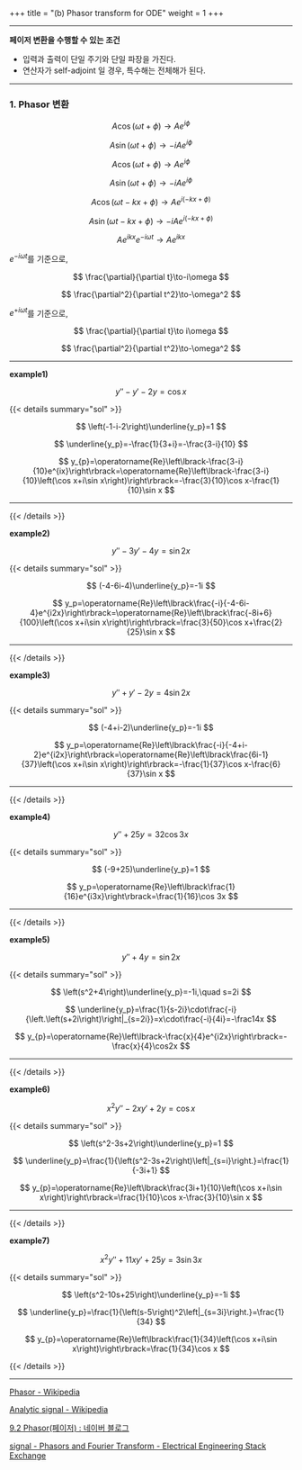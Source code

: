 +++
title = "(b) Phasor transform for ODE"
weight = 1
+++

---

**페이저 변환을 수행할 수 있는 조건**

- 입력과 출력이 단일 주기와 단일 파장을 가진다.
- 연산자가 self-adjoint 일 경우, 특수해는 전체해가 된다.

---

### 1. Phasor 변환

$$
A\cos\left(\omega t+\phi\right) \to Ae^{i\phi}
$$

$$
A\sin\left(\omega t+\phi\right)\to-iAe^{i\phi}
$$

$$
A\cos\left(\omega t+\phi\right) \to Ae^{i\phi}
$$

$$
A\sin\left(\omega t+\phi\right)\to-iAe^{i\phi}
$$

$$
A\cos\left(\omega t-kx+\phi\right)\to Ae^{i\left(-kx+\phi\right)}
$$

$$
A\sin\left(\omega t-kx+\phi\right)\to-iAe^{i\left(-kx+\phi\right)}
$$

$$
Ae^{ikx}e^{-i\omega t}\to Ae^{ikx}
$$

$e^{-i\omega t}$를 기준으로,

$$
\frac{\partial}{\partial t}\to-i\omega
$$

$$
\frac{\partial^2}{\partial t^2}\to-\omega^2
$$

$e^{+i\omega t}$를 기준으로,

$$
\frac{\partial}{\partial t}\to i\omega
$$

$$
\frac{\partial^2}{\partial t^2}\to-\omega^2
$$

---

**example1)**

$$
y''-y'-2y=\cos x
$$

{{< details summary="sol" >}}

$$
\left(-1-i-2\right)\underline{y_p}=1
$$

$$
\underline{y_p}=-\frac{1}{3+i}=-\frac{3-i}{10}
$$

$$
y_{p}=\operatorname{Re}\left\lbrack-\frac{3-i}{10}e^{ix}\right\rbrack=\operatorname{Re}\left\lbrack-\frac{3-i}{10}\left(\cos x+i\sin x\right)\right\rbrack=-\frac{3}{10}\cos x-\frac{1}{10}\sin x
$$

<hr>

{{< /details >}}


**example2)**

$$
y''-3y'-4y=\sin 2x
$$

{{< details summary="sol" >}}

$$
(-4-6i-4)\underline{y_p}=-1i
$$

$$
y_p=\operatorname{Re}\left\lbrack\frac{-i}{-4-6i-4}e^{i2x}\right\rbrack=\operatorname{Re}\left\lbrack\frac{-8i+6}{100}\left(\cos x+i\sin x\right)\right\rbrack=\frac{3}{50}\cos x+\frac{2}{25}\sin x
$$

<hr>

{{< /details >}}

**example3)**

$$
y''+y'-2y=4\sin 2x
$$

{{< details summary="sol" >}}

$$
(-4+i-2)\underline{y_p}=-1i
$$

$$
y_p=\operatorname{Re}\left\lbrack\frac{-i}{-4+i-2}e^{i2x}\right\rbrack=\operatorname{Re}\left\lbrack\frac{6i-1}{37}\left(\cos x+i\sin x\right)\right\rbrack=-\frac{1}{37}\cos x-\frac{6}{37}\sin x
$$

<hr>

{{< /details >}}

**example4)**

$$
y''+25y=32\cos 3x
$$

{{< details summary="sol" >}}

$$
(-9+25)\underline{y_p}=1
$$

$$
y_p=\operatorname{Re}\left\lbrack\frac{1}{16}e^{i3x}\right\rbrack=\frac{1}{16}\cos 3x
$$

<hr>

{{< /details >}}

**example5)**

$$
y''+4y=\sin 2x
$$

{{< details summary="sol" >}}

$$
\left(s^2+4\right)\underline{y_p}=-1i,\quad s=2i
$$

$$
\underline{y_p}=\frac{1}{s-2i}\cdot\frac{-i}{\left.\left(s+2i\right)\right|_{s=2i}}=x\cdot\frac{-i}{4i}=-\frac14x
$$

$$
y_{p}=\operatorname{Re}\left\lbrack-\frac{x}{4}e^{i2x}\right\rbrack=-\frac{x}{4}\cos2x
$$

<hr>

{{< /details >}}

**example6)**

$$
x^2y''-2xy'+2y=\cos x
$$

{{< details summary="sol" >}}

$$
\left(s^2-3s+2\right)\underline{y_p}=1
$$

$$
\underline{y_p}=\frac{1}{\left(s^2-3s+2\right)\left|_{s=i}\right.}=\frac{1}{-3i+1}
$$

$$
y_{p}=\operatorname{Re}\left\lbrack\frac{3i+1}{10}\left(\cos x+i\sin x\right)\right\rbrack=\frac{1}{10}\cos x-\frac{3}{10}\sin x
$$

<hr>

{{< /details >}}

**example7)**

$$
x^2y''+11xy'+25y=3\sin3x
$$

{{< details summary="sol" >}}

$$
\left(s^2-10s+25\right)\underline{y_p}=-1i
$$

$$
\underline{y_p}=\frac{1}{\left(s-5\right)^2\left|_{s=3i}\right.}=\frac{1}{34}
$$

$$
y_{p}=\operatorname{Re}\left\lbrack\frac{1}{34}\left(\cos x+i\sin x\right)\right\rbrack=\frac{1}{34}\cos x
$$

{{< /details >}}

---

[Phasor - Wikipedia](https://en.wikipedia.org/wiki/Phasor)

[Analytic signal - Wikipedia](https://en.wikipedia.org/wiki/Analytic_signal)

[9.2 Phasor(페이저) : 네이버 블로그](https://blog.naver.com/songsite123/222893596083)

[signal - Phasors and Fourier Transform - Electrical Engineering Stack Exchange](https://electronics.stackexchange.com/questions/440689/phasors-and-fourier-transform)